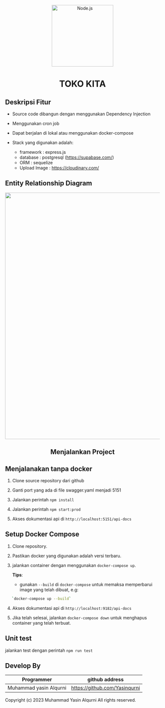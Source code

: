 <p align="center">
  <a href="https://github.com/Yasinqurni/Toko-kita" target="blank"><img src="https://res.cloudinary.com/deb05crrf/image/upload/v1683719945/express_vre91p.webp" width="200" alt="Node.js" /></a>
</p>

<h1 align="center">TOKO KITA</h1>

## Deskripsi Fitur

-   Source code dibangun dengan menggunakan Dependency Injection

-   Menggunakan cron job

-   Dapat berjalan di lokal atau menggunakan docker-compose

-   Stack yang digunakan adalah:
    -   framework     : express.js
    -   database      : postgresql (https://supabase.com/)
    -   ORM           : sequelize 
    -   Upload Image  : https://cloudinary.com/

## Entity Relationship Diagram

<p align="center">
  <a href="https://github.com/Yasinqurni" target="blank"><img src="https://res.cloudinary.com/deb05crrf/image/upload/v1685283998/bingleshop_paw3f3.jpg" width="800" /></a>
</p>




<h2 align="center">Menjalankan Project</h2>

## Menjalanakan tanpa docker

1.   Clone source repository dari github

2.   Ganti port yang ada di file swagger.yaml menjadi 5151

3.   Jalankan perintah `npm install`

4.   Jalankan perintah `npm start:prod`

5.   Akses dokumentasi api di `http://localhost:5151/api-docs`

## Setup Docker Compose

1. Clone repository.

2. Pastikan docker yang digunakan adalah versi terbaru.

3. jalankan container dengan menggunakan `docker-compose up`.

   **Tips**:

   - gunakan `--build` di `docker-compose` untuk memaksa memperbarui image yang telah dibuat, e.g:
```bash
   `docker-compose up --build`
```

4.  Akses dokumentasi api di `http://localhost:9182/api-docs`

5. Jika telah selesai, jalankan `docker-compose down` untuk menghapus container yang telah terbuat.


## Unit test

jalankan test dengan perintah `npm run test`

## Develop By

| Programmer | github address |
| ---------- | -------------- |
| Muhammad yasin Alqurni | https://github.com/Yasinqurni |

Copyright (c) 2023 Muhammad Yasin Alqurni
All rights reserved.